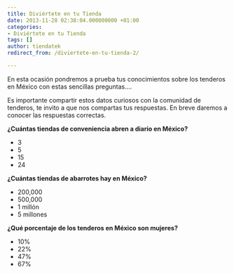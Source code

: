 ```yaml
---
title: Diviértete en tu Tienda
date: 2013-11-28 02:38:04.000000000 +01:00
categories:
- Diviértete en tu Tienda
tags: []
author: tiendatek
redirect_from: /diviertete-en-tu-tienda-2/

---
```

En esta ocasión pondremos a prueba tus conocimientos sobre los tenderos
en México con estas sencillas preguntas....

Es importante compartir estos datos curiosos con la comunidad de
tenderos, te invito a que nos compartas tus respuestas. En breve daremos
a conocer las respuestas correctas.

**¿Cuántas tiendas de conveniencia abren a diario en México?**

- 3
- 5
- 15
- 24

**¿Cuántas tiendas de abarrotes hay en México?**

- 200,000
- 500,000
- 1 millón
- 5 millones

**¿Qué porcentaje de los tenderos en México son mujeres?**

- 10%
- 22%
- 47%
- 67%